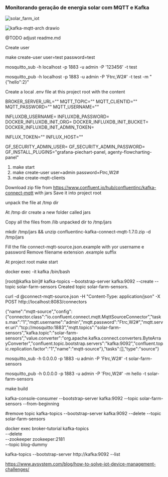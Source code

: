 ### Monitorando geração de energia solar com MQTT e Kafka



![solar_farm_iot](https://github.com/leosimoesp/solar-iot-mqtt-kafka/assets/7965954/32b042d3-d51a-45fa-badf-8ed669f3ba46)



![kafka-mqtt-arch drawio](https://github.com/leosimoesp/solar-iot-mqtt-kafka/assets/7965954/e2fcad33-821a-4bb6-8c28-fe7def49c524)




@TODO adjust readme.md

Create user

make create-user user=test password=test

mosquitto_sub -h localhost -p 1883 -u admin -P '123456' -t test

mosquitto_pub -h localhost -p 1883 -u admin -P 'Ftrc,W2#' -t test -m "{"hello":2}"

Create a local .env file at this project root with the content

BROKER_SERVER_URL=""
MQTT_TOPIC=""
MQTT_CLIENTID=""
MQTT_PASSWORD=""
MQTT_USERNAME=""

INFLUXDB_USERNAME=
INFLUXDB_PASSWORD=
DOCKER_INFLUXDB_INIT_ORG=
DOCKER_INFLUXDB_INIT_BUCKET=
DOCKER_INFLUXDB_INIT_ADMIN_TOKEN=

INFLUX_TOKEN=""
INFLUX_HOST=""

GF_SECURITY_ADMIN_USER=
GF_SECURITY_ADMIN_PASSWORD=
GF_INSTALL_PLUGINS="grafana-piechart-panel, agenty-flowcharting-panel"

1. make start
2. make create-user user=admin password=Ftrc,W2#
3. make create-mqtt-clients

Download zip file from https://www.confluent.io/hub/confluentinc/kafka-connect-mqtt with jars
Save it into project root

unpack the file at /tmp dir

At /tmp dir create a new folder called jars

Copy all the files from /lib unpacked dir to /tmp/jars

mkdir /tmp/jars && unzip confluentinc-kafka-connect-mqtt-1.7.0.zip -d /tmp/jars

Fill the file connect-mqtt-source.json.example with yor username e password
Remove filename extension .example suffix

At project root make start

docker exec -it kafka /bin/bash

[root@kafka bin]# kafka-topics --bootstrap-server kafka:9092 --create --topic solar-farm-sensors
Created topic solar-farm-sensors.

curl -d @connect-mqtt-source.json -H "Content-Type: application/json" -X POST http://localhost:8083/connectors

{"name":"mqtt-source","config":{"connector.class":"io.confluent.connect.mqtt.MqttSourceConnector","tasks.max":"1","mqtt.username":"admin","mqtt.password":"Ftrc,W2#","mqtt.server.uri":"tcp://mosquitto:1883","mqtt.topics":"solar-farm-sensors","kafka.topic":"solar-farm-sensors","value.converter":"org.apache.kafka.connect.converters.ByteArrayConverter","confluent.topic.bootstrap.servers":"kafka:9092","confluent.topic.replication.factor":"1","name":"mqtt-source"},"tasks":[],"type":"source"}

mosquitto_sub -h 0.0.0.0 -p 1883 -u admin -P 'Ftrc,W2#' -t solar-farm-sensors

mosquitto_pub -h 0.0.0.0 -p 1883 -u admin -P 'Ftrc,W2#' -m hello -t solar-farm-sensors

make build

kafka-console-consumer --bootstrap-server kafka:9092 --topic solar-farm-sensors --from-beginning

#remove topic
kafka-topics --bootstrap-server kafka:9092 --delete --topic solar-farm-sensors

docker exec broker-tutorial kafka-topics \
 --delete \
 --zookeeper zookeeper:2181 \
 --topic blog-dummy

kafka-topics --bootstrap-server http://kafka:9092 --list

https://www.avsystem.com/blog/how-to-solve-iot-device-management-challenges/
